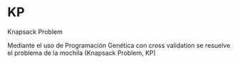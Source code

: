 # KP
Knapsack Problem

Mediante el uso de Programación Genética con cross validation se resuelve el problema de la mochila (Knapsack Problem, KP)
